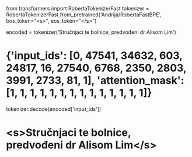 from transformers import RobertaTokenizerFast
tokenizer = RobertaTokenizerFast.from_pretrained('Andrija/RobertaFastBPE', bos_token="&lt;s&gt;", eos_token="&lt;/s&gt;")

encoded = tokenizer('Stručnjaci te bolnice, predvođeni dr Alisom Lim')
# {'input_ids': [0, 47541, 34632, 603, 24817, 16, 27540, 6768, 2350, 2803, 3991, 2733, 81, 1], 'attention_mask': [1, 1, 1, 1, 1, 1, 1, 1, 1, 1, 1, 1, 1, 1]}
tokenizer.decode(encoded['input_ids'])
# &lt;s&gt;Stručnjaci te bolnice, predvođeni dr Alisom Lim&lt;/s&gt;